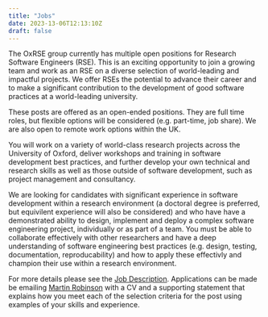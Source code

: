 ```yaml
---
title: "Jobs"
date: 2023-13-06T12:13:10Z
draft: false
---
```


The OxRSE group currently has multiple open positions for
Research Software Engineers (RSE). This is an exciting opportunity to join a
growing team and work as an RSE on a diverse selection of world-leading and
impactful projects. We offer RSEs the potential to advance their career and to
make a significant contribution to the development of good software practices at
a world-leading university. 

These posts are offered as an open-ended positions. They are full time roles, but
flexible options will be considered (e.g. part-time, job share). We are also
open to remote work options within the UK.

You will work on a variety of world-class research projects across the University of
Oxford, deliver workshops and training in software development best practices,
and further develop your own technical and research skills as well as those
outside of software development, such as project management and consultancy.

We are looking for candidates with significant experience in software
development within a research environment (a doctoral degree is preferred, but
equivilent experience will also be considered) and who have have a demonstrated
ability to design, implement and deploy a complex software engineering project,
individually or as part of a team. You must be able to collaborate effectively
with other researchers and have a deep understanding of software engineering
best practices (e.g. design, testing, documentation, reproducability) and how to
apply these effectivly and champion their use within a research environment.

For more details please see the [Job Description](0018702339.pdf). Applications can be made be emailing [Martin Robinson](mailto:martin.robinson@dtc.ox.ac.uk) with a CV and a supporting statement that
explains how you meet each of the selection criteria for the post using examples
of your skills and experience.


